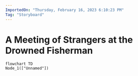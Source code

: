 ```yaml
---
ImportedOn: "Thursday, February 16, 2023 6:10:23 PM"
Tag: "Storyboard"
---
```

# A Meeting of Strangers at the Drowned Fisherman
```mermaid
flowchart TD
Node_1(["Unnamed"])

```
